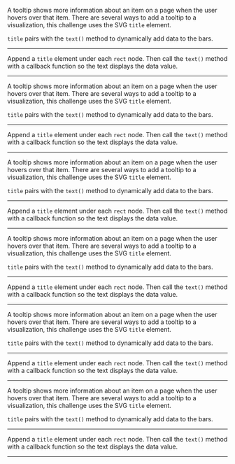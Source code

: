 <div class="challenge-instructions data-visualization-with-d3"><div><section id="description">
<p>A tooltip shows more information about an item on a page when the user hovers over that item. There are several ways to add a tooltip to a visualization, this challenge uses the SVG <code>title</code> element.</p>
<p><code>title</code> pairs with the <code>text()</code> method to dynamically add data to the bars.</p>
</section></div><hr/><div><section id="instructions">
<p>Append a <code>title</code> element under each <code>rect</code> node. Then call the <code>text()</code> method with a callback function so the text displays the data value.</p>
</section></div><hr/></div><div class="challenge-instructions data-visualization-with-d3"><div><section id="description">
<p>A tooltip shows more information about an item on a page when the user hovers over that item. There are several ways to add a tooltip to a visualization, this challenge uses the SVG <code>title</code> element.</p>
<p><code>title</code> pairs with the <code>text()</code> method to dynamically add data to the bars.</p>
</section></div><hr/><div><section id="instructions">
<p>Append a <code>title</code> element under each <code>rect</code> node. Then call the <code>text()</code> method with a callback function so the text displays the data value.</p>
</section></div><hr/></div><div class="challenge-instructions data-visualization-with-d3"><div><section id="description">
<p>A tooltip shows more information about an item on a page when the user hovers over that item. There are several ways to add a tooltip to a visualization, this challenge uses the SVG <code>title</code> element.</p>
<p><code>title</code> pairs with the <code>text()</code> method to dynamically add data to the bars.</p>
</section></div><hr/><div><section id="instructions">
<p>Append a <code>title</code> element under each <code>rect</code> node. Then call the <code>text()</code> method with a callback function so the text displays the data value.</p>
</section></div><hr/></div><div class="challenge-instructions data-visualization-with-d3"><div><section id="description">
<p>A tooltip shows more information about an item on a page when the user hovers over that item. There are several ways to add a tooltip to a visualization, this challenge uses the SVG <code>title</code> element.</p>
<p><code>title</code> pairs with the <code>text()</code> method to dynamically add data to the bars.</p>
</section></div><hr/><div><section id="instructions">
<p>Append a <code>title</code> element under each <code>rect</code> node. Then call the <code>text()</code> method with a callback function so the text displays the data value.</p>
</section></div><hr/></div><div class="challenge-instructions data-visualization-with-d3"><div><section id="description">
<p>A tooltip shows more information about an item on a page when the user hovers over that item. There are several ways to add a tooltip to a visualization, this challenge uses the SVG <code>title</code> element.</p>
<p><code>title</code> pairs with the <code>text()</code> method to dynamically add data to the bars.</p>
</section></div><hr/><div><section id="instructions">
<p>Append a <code>title</code> element under each <code>rect</code> node. Then call the <code>text()</code> method with a callback function so the text displays the data value.</p>
</section></div><hr/></div><div class="challenge-instructions data-visualization-with-d3"><div><section id="description">
<p>A tooltip shows more information about an item on a page when the user hovers over that item. There are several ways to add a tooltip to a visualization, this challenge uses the SVG <code>title</code> element.</p>
<p><code>title</code> pairs with the <code>text()</code> method to dynamically add data to the bars.</p>
</section></div><hr/><div><section id="instructions">
<p>Append a <code>title</code> element under each <code>rect</code> node. Then call the <code>text()</code> method with a callback function so the text displays the data value.</p>
</section></div><hr/></div>